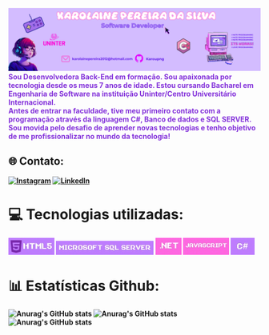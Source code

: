 ![Banner Karol](images/HEADER.png)
<br>
<span style="color:#8331DA"><b>Sou Desenvolvedora Back-End em formação. Sou apaixonada por tecnologia desde os meus 7 anos de idade. Estou cursando Bacharel em Engenharia de Software na instituição Uninter/Centro Universitário Internacional.<b> 
<br>
<b>Antes de entrar na faculdade, tive meu primeiro contato com a programação através da linguagem C#, Banco de dados e SQL SERVER. Sou movida pelo desafio de aprender novas tecnologias e tenho objetivo 
de me profissionalizar no mundo da tecnologia!

## 🌐 Contato:
[![Instagram](https://img.shields.io/badge/Instagram-%23E4405F.svg?logo=Instagram&logoColor=white)](https://instagram.com/https://www.instagram.com/karou.png/) [![LinkedIn](https://img.shields.io/badge/LinkedIn-%230077B5.svg?logo=linkedin&logoColor=white)](https://linkedin.com/in/https://www.linkedin.com/in/karolaine-pereir-40a169139/) 

# 💻 Tecnologias utilizadas:
[![HTML5](./images/iconehtml.jpg)](https://www.w3schools.com/html/) [![MicrosoftSQLServer](./images/SQLSERVER.jpg)](https://www.w3schools.com/sql/default.asp) [![.Net](images/ICONENET.jpg)](https://pt.wikipedia.org/wiki/.NET) [![JavaScript](images/ICONEJAVA.jpg)](https://www.w3schools.com/js/default.asp) [![Csharp](images/csharp.jpg)](https://www.w3schools.com/cs/index.php)
# 📊 Estatísticas Github:




![Anurag's GitHub stats](https://github-readme-stats.vercel.app/api?username=karoupng&theme=jolly&show_icons=true)
![Anurag's GitHub stats](https://nirzak-streak-stats.vercel.app/?user=karoupng&theme=jolly&hide_border=true)
![Anurag's GitHub stats](https://github-readme-stats.vercel.app/api/top-langs/?username=karoupng&theme=jolly&hide_border=true&include_all_commits=true&count_private=false&layout=compact)

<br>&nbsp;&nbsp;&nbsp;&nbsp;&nbsp;<br>





<!-- Proudly created with GPRM ( https://gprm.itsvg.in ) -->
